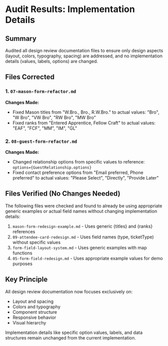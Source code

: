 # Audit Results: Implementation Details

## Summary
Audited all design review documentation files to ensure only design aspects (layout, colors, typography, spacing) are addressed, and no implementation details (values, labels, options) are changed.

## Files Corrected

### 1. `07-mason-form-refactor.md`
**Changes Made:**
- Fixed Mason titles from "W.Bro., Bro., R.W.Bro." to actual values: "Bro", "W Bro", "VW Bro", "RW Bro", "MW Bro"
- Fixed ranks from "Entered Apprentice, Fellow Craft" to actual values: "EAF", "FCF", "MM", "IM", "GL"

### 2. `08-guest-form-refactor.md`
**Changes Made:**
- Changed relationship options from specific values to reference: `options={GuestRelationship.options}`
- Fixed contact preference options from "Email preferred, Phone preferred" to actual values: "Please Select", "Directly", "Provide Later"

## Files Verified (No Changes Needed)
The following files were checked and found to already be using appropriate generic examples or actual field names without changing implementation details:

1. `mason-form-redesign-example.md` - Uses generic {titles} and {ranks} references
2. `09-attendee-card-redesign.md` - Uses field names (type, ticketType) without specific values
3. `form-field-layout-system.md` - Uses generic examples with map functions
4. `05-form-field-redesign.md` - Uses appropriate example values for demo purposes

## Key Principle
All design review documentation now focuses exclusively on:
- Layout and spacing
- Colors and typography
- Component structure
- Responsive behavior
- Visual hierarchy

Implementation details like specific option values, labels, and data structures remain unchanged from the current implementation.